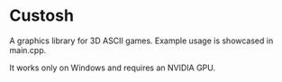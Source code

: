 # Custosh

A graphics library for 3D ASCII games. Example usage is showcased in main.cpp.

It works only on Windows and requires an NVIDIA GPU.